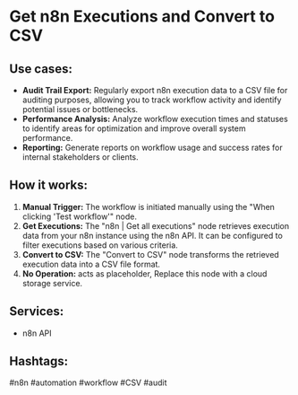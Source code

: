 # Get n8n Executions and Convert to CSV

## Use cases:
- **Audit Trail Export:** Regularly export n8n execution data to a CSV file for auditing purposes, allowing you to track workflow activity and identify potential issues or bottlenecks.
- **Performance Analysis:** Analyze workflow execution times and statuses to identify areas for optimization and improve overall system performance.
- **Reporting:** Generate reports on workflow usage and success rates for internal stakeholders or clients.

## How it works:
1. **Manual Trigger:** The workflow is initiated manually using the "When clicking 'Test workflow'" node.
2. **Get Executions:** The "n8n | Get all executions" node retrieves execution data from your n8n instance using the n8n API. It can be configured to filter executions based on various criteria.
3. **Convert to CSV:** The "Convert to CSV" node transforms the retrieved execution data into a CSV file format.
4. **No Operation:** acts as placeholder, Replace this node with a cloud storage service.

## Services:
- n8n API

## Hashtags:
#n8n #automation #workflow #CSV #audit

